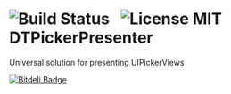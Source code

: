 ![Build Status](https://travis-ci.org/DenHeadless/DTRequestVerifier.png?branch=master) &nbsp;
![License MIT](https://go-shields.herokuapp.com/license-MIT-blue.png)
DTPickerPresenter
=================

Universal solution for presenting UIPickerViews


[![Bitdeli Badge](https://d2weczhvl823v0.cloudfront.net/DenHeadless/dtpickerpresenter/trend.png)](https://bitdeli.com/free "Bitdeli Badge")


